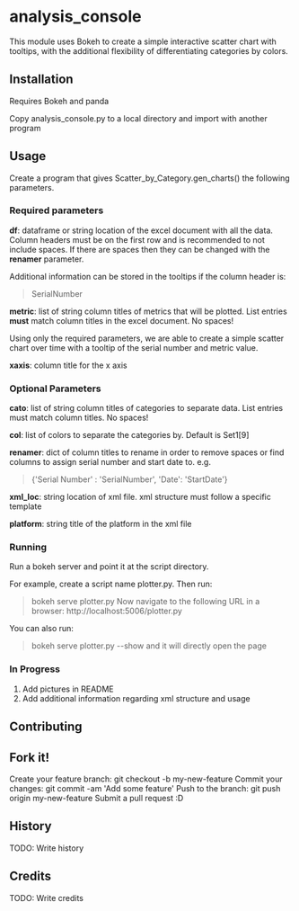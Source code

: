 # analysis_console

This module uses Bokeh to create a simple interactive scatter chart with tooltips, with the additional flexibility of differentiating categories by colors. 

## Installation

Requires Bokeh and panda

Copy analysis_console.py to a local directory and import with another program


## Usage
Create a program that gives Scatter_by_Category.gen_charts() the following parameters. 

### Required parameters
**df**: dataframe or string location of the excel document with all the data. Column headers must be on the first row and is recommended to not include spaces. If there are spaces then they can be changed with the **renamer** parameter.

Additional information can be stored in the tooltips if the column header is:
>SerialNumber

**metric**: list of string column titles of metrics that will be plotted. List entries **must** match column titles in the excel document. No spaces! 

Using only the required parameters, we are able to create a simple scatter chart over time with a tooltip of the serial number and metric value. 

**xaxis**: column title for the x axis

### Optional Parameters
**cato**: list of string column titles of categories to separate data. List entries must match column titles. No spaces!

**col**: list of colors to separate the categories by. Default is Set1[9]

**renamer**: dict of column titles to rename in order to remove spaces or find columns to assign serial number and start date to. e.g. 
>{'Serial Number' : 'SerialNumber', 'Date': 'StartDate'}

**xml_loc**: string location of xml file. xml structure must follow a specific template

**platform**: string title of the platform in the xml file

### Running
Run a bokeh server and point it at the script directory. 

For example, create a script name plotter.py.
Then run:
>bokeh serve plotter.py
Now navigate to the following URL in a browser:
>http://localhost:5006/plotter.py

You can also run:
>bokeh serve plotter.py --show
and it will directly open the page

### In Progress
1. Add pictures in README
2. Add additional information regarding xml structure and usage

## Contributing

## Fork it!
Create your feature branch: git checkout -b my-new-feature
Commit your changes: git commit -am 'Add some feature'
Push to the branch: git push origin my-new-feature
Submit a pull request :D
## History

TODO: Write history

## Credits

TODO: Write credits

